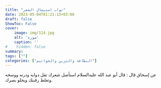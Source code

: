 ```yaml
---
title: "ثواب استيصال الشعر"
date: 2023-05-04T01:21:13+03:00
draft: false
ShowToc: False
cover:
    image: img/114.jpg
    alt: 'صورة'
    caption: ''
#    hidden: false
summary: 
tags: [""]
categories: ["النظافة والتزين والخواتيم"]
---
```

عن إسحاق قال : قال أبو عبد الله عليه‌السلام استأصل شعرك تقل دوابه
ودرنه ووسخه وتغلظ رقبتك ويجلو بصرك.

